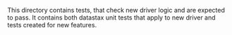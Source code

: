 This directory contains tests, that check new driver logic and are expected to pass.
It contains both datastax unit tests that apply to new driver and tests created for new features.
